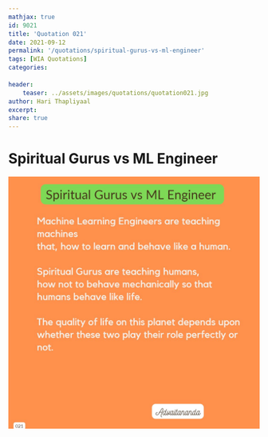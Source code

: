 ```yaml
---
mathjax: true
id: 9021
title: 'Quotation 021'
date: 2021-09-12
permalink: '/quotations/spiritual-gurus-vs-ml-engineer'
tags: [WIA Quotations] 
categories: 

header:
    teaser: ../assets/images/quotations/quotation021.jpg
author: Hari Thapliyaal 
excerpt:
share: true 
---
```


# Spiritual Gurus vs ML Engineer

![Spiritual Gurus vs ML Engineer](../assets/images/quotations/quotation021.jpg)
